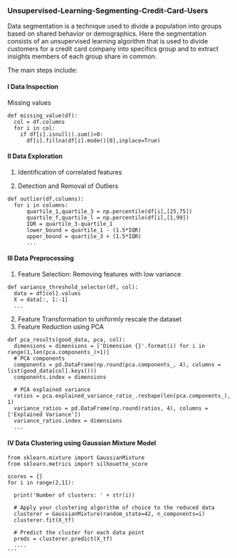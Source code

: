 ### Unsupervised-Learning-Segmenting-Credit-Card-Users
Data segmentation is a technique used to divide a population into groups based on shared behavior or demographics. Here the segmentation consists of an 
unsupervised learning algorithm that is used to divide customers for a credit card company into specifics group and to extract insights members 
of each group share in common.

The main steps include: 
#### I Data Inspection
  Missing values
````
def missing_value(df):
  col = df.columns
  for i in col:
    if df[i].isnull().sum()>0:
      df[i].fillna(df[i].mode()[0],inplace=True)
  `````
  #### II Data Exploration
  1. Identification of correlated features
  
  2. Detection and Removal of Outliers
  ````
def outlier(df,columns):
    for i in columns:
        quartile_1,quartile_3 = np.percentile(df[i],[25,75])
        quartile_f,quartile_l = np.percentile(df[i],[1,99])
        IQR = quartile_3-quartile_1
        lower_bound = quartile_1 - (1.5*IQR)
        upper_bound = quartile_3 + (1.5*IQR)
        ...

  ````
#### III Data Preprocessing 
  1. Feature Selection: Removing features with low variance
  ```
  def variance_threshold_selector(df, col):
    data = df[col].values
    X = data[:, 1:-1]
    ...
  ```
  2. Feature Transformation to uniformly rescale the dataset 
  3. Feature Reduction using PCA
  ````
  def pca_results(good_data, pca, col):
    dimensions = dimensions = ['Dimension {}'.format(i) for i in range(1,len(pca.components_)+1)]
    # PCA components
    components = pd.DataFrame(np.round(pca.components_, 4), columns = list(good_data[col].keys()))
    components.index = dimensions
    
    # PCA explained variance
    ratios = pca.explained_variance_ratio_.reshape(len(pca.components_), 1)
    variance_ratios = pd.DataFrame(np.round(ratios, 4), columns = ['Explained Variance'])
    variance_ratios.index = dimensions
    ...
   ````
   
   #### IV Data Clustering using Gaussian Mixture Model
  ````
from sklearn.mixture import GaussianMixture
from sklearn.metrics import silhouette_score

scores = {}
for i in range(2,11):
    
    print('Number of clusters: ' + str(i))
        
    # Apply your clustering algorithm of choice to the reduced data 
    clusterer = GaussianMixture(random_state=42, n_components=i)
    clusterer.fit(X_tf)

    # Predict the cluster for each data point
    preds = clusterer.predict(X_tf)
    ....
'''

